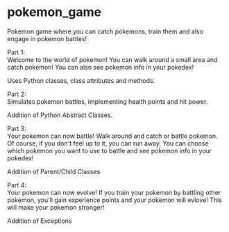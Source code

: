 # pokemon_game

Pokemon game where you can catch pokemons, train them and also engage in pokemon battles! <br/>

Part 1: <br/>
Welcome to the world of pokemon! You can walk around a small area and catch pokemon! You can also see pokemon info in your pokedex!</br>

Uses Python classes, class attributes and methods. <br/>

Part 2: <br/> 
Simulates pokemon battles, implementing health points and hit power. <br/>

Addition of Python Abstract Classes. <br/>

Part 3: <br/>
Your pokemon can now battle! Walk around and catch or battle pokemon. Of course, if you don't feel up to it, you can run away. 
You can choose which pokemon you want to use to battle and see pokemon info in your pokedex!</br>

Addition of Parent/Child Classes <br/>

Part 4: <br/>
Your pokemon can now evolve! If you train your pokemon by battling other pokemon, you'll gain experience points and your pokemon will evlove! 
This will make your pokemon stronger!<br/>

Addition of Exceptions <br/>
